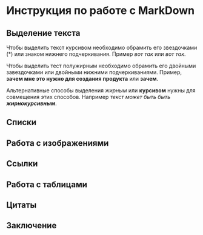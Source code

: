 # Инструкция по работе с MarkDown

## Выделение текста

Чтобы выделить текст курсивом необходимо обрамить его звездочками (*) или знаком нижнего подчеркивания. Пример *вот так* или _вот так_.

Чтобы выделить тест полужирным необходимо обрамить его двойными завездочками или двойными нижними подчеркиваниями. Пример, **зачем мне это нужно для создания продукта** или __зачем__.

Альтернативные способы выделения _жирным_ или __курсивом__ нужны для совмещения этих способов. Например _текст может быть быть **жирнокурсивным**_.

## Списки

## Работа с изображениями

## Ссылки

## Работа с таблицами

## Цитаты

## Заключение